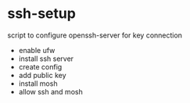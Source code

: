 # ssh-setup
script to configure openssh-server for key connection
- enable ufw
- install ssh server
- create config
- add public key
- install mosh
- allow ssh and mosh
